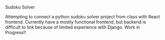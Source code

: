 Sudoku Solver

Attempting to connect a python sudoku solver project from class with React frontend.
Currently have a mostly functional frontend, but backend is difficult to link because of
limited experience with Django. Work in Progress!!

